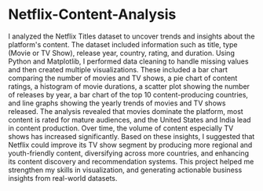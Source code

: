 # Netflix-Content-Analysis
I analyzed the Netflix Titles dataset to uncover trends and insights about the platform's content. The dataset included information such as title, type (Movie or TV Show), release year, country, rating, and duration. Using Python and Matplotlib, I performed data cleaning to handle missing values and then created multiple visualizations. These included a bar chart comparing the number of movies and TV shows, a pie chart of content ratings, a histogram of movie durations, a scatter plot showing the number of releases by year, a bar chart of the top 10 content-producing countries, and line graphs showing the yearly trends of movies and TV shows released. The analysis revealed that movies dominate the platform, most content is rated for mature audiences, and the United States and India lead in content production. Over time, the volume of content especially TV shows has increased significantly. Based on these insights, I suggested that Netflix could improve its TV show segment by producing more regional and youth-friendly content, diversifying across more countries, and enhancing its content discovery and recommendation systems. This project helped me strengthen my skills in visualization, and generating actionable business insights from real-world datasets.
